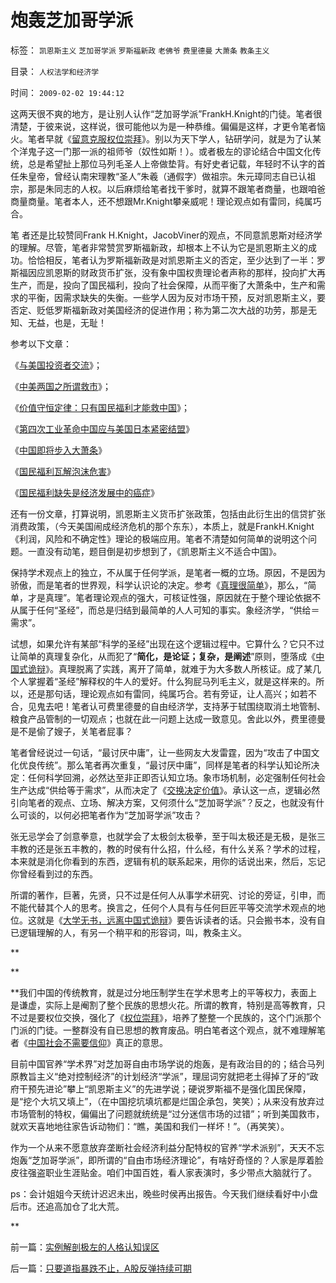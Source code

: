 # 炮轰芝加哥学派

标签： `凯恩斯主义` `芝加哥学派` `罗斯福新政` `老佛爷` `费里德曼` `大萧条` `教条主义` 

目录： `人权法学和经济学`

时间： `2009-02-02 19:44:12`

这两天很不爽的地方，是让别人认作“芝加哥学派”FrankH.Knight的门徒。笔者很清楚，于彼来说，这样说，很可能他以为是一种恭维。偏偏是这样，才更令笔者恼火。笔者早就《[留意克服权位崇拜](../../../2008/10/10/中国式诡辩：官本位文化之权位崇拜心魔.md)》。别以为天下学人，钻研学问，就是为了认某个洋鬼子这一门那一派的祖师爷（奴性如斯！）。或者极左的谬论结合中国文化传统，总是希望扯上那位马列毛圣人上帝做垫背。有好史者记载，年轻时不认字的首任朱皇帝，曾经认南宋理教“圣人”朱羲（通假字）做祖宗。朱元璋同志自已认祖宗，那是朱同志的人权。以后麻烦给笔者找干爹时，就算不跟笔者商量，也跟咱爸商量商量。笔者本人，还不想跟Mr.Knight攀亲威呢！理论观点如有雷同，纯属巧合。

笔 者还是比较赞同Frank H.Knight，JacobViner的观点，不同意凯恩斯对经济学的理解。尽管，笔者非常赞赏罗斯福新政，却根本上不认为它是凯恩斯主义的成功。恰恰相反，笔者认为罗斯福新政是对凯恩斯主义的否定，至少达到了一半：罗斯福因应凯恩斯的财政货币扩张，没有象中国权贵理论者声称的那样，投向扩大再生产，而是，投向了国民福利，投向了社会保障，从而平衡了大萧条中，生产和需求的平衡，因需求缺失的失衡。一些学人因为反对市场干预，反对凯恩斯主义，要否定、贬低罗斯福新政对美国经济的促进作用；称为第二次大战的功劳，那是无知、无益，也是，无耻！

参考以下文章：

《[与美国投资者交流](../../../2008/10/21/与美国投资者交流：中美港的股票.md)》；

《[中美两国之所谓救市](../../../2008/10/11/价值守恒：金融危机，经济危机，救市，中国和美国.md)》；

《[价值守恒定律：只有国民福利才能救中国](../../../2008/7/12/价值守恒定律：只有市场经济才能救中国!.md)》；

《[第四次工业革命中国应与美国日本紧密结盟](../../../2008/12/8/第四次工业革命中国应与美国日本紧密结盟.md)》

《[中国即将步入大萧条](http://blog.sina.com.cn/s/blog_5563a64d01008jqe.html)》

《[国民福利瓦解泡沫危害](../../../2007/10/5/远离经适房：租赁补贴和廉租房瓦解房地产泡沫.md)》

《[国民福利缺失是经济发展中的癌症](../../../2007/10/6/中国国民福利缺失是经济发展中的癌症.md)》

还有一份文章，打算说明，凯恩斯主义货币扩张政策，包括由此衍生出的信贷扩张消费政策，（今天美国闹成经济危机的那个东东），本质上，就是FrankH.Knight《利润，风险和不确定性》理论的极端应用。笔者不清楚如何简单的说明这个问题。一直没有动笔，题目倒是初步想到了，《凯恩斯主义不适合中国》。

保持学术观点上的独立，不从属于任何学派，是笔者一概的立场。原因，不是因为骄傲，而是笔者的世界观，科学认识论的决定。参考《[真理很简单](../../../2009/1/24/经济很简单，政治很简单，科学很简单，真理很简单.md)》，那么，“简单，才是真理”。笔者理论观点的强大，可核证性强，原因就在于整个理论依据不从属于任何“圣经”，而总是归结到最简单的人人可知的事实。象经济学，“供给＝需求”。

试想，如果允许有某部“科学的圣经”出现在这个逻辑过程中。它算什么？它只不过让简单的真理复杂化，从而犯了“**简化，是论证；复杂，是阐述**”原则，堕落成《[中国式诡辩](../../../2008/8/31/“大学无书”，远离中国式诡辩！.md)》。真理脱离了实践，离开了简单，就难于为大多数人所核证。成了某几个人掌握着“圣经”解释权的牛人的爱好。什么狗屁马列毛主义，就是这样来的。所以，还是那句话，理论观点如有雷同，纯属巧合。若有旁证，让人高兴；如若不合，见鬼去吧！笔者认可费里德曼的自由经济学，支持茅于轼围绕取消土地管制、粮食产品管制的一切观点；也就在此一问题上达成一致意见。舍此以外，费里德曼是不是偷了嫂子，关笔者屁事？

笔者曾经说过一句话，“最讨厌中庸”，让一些网友大发雷霆，因为“攻击了中国文化优良传统”。那么笔者再次重复，“最讨厌中庸”，同样是笔者的科学认知论所决定：任何科学回溯，必然达至非正即否认知立场。象市场机制，必定强制任何社会生产达成“供给等于需求”，从而决定了《[交换决定价值](../../../2008/8/25/价值守恒定律：交换决定价值，政府采购与泡沫GDP.md)》。承认这一点，逻辑必然引向笔者的观点、立场、解决方案，又何须什么“芝加哥学派”？反之，也就没有什么可谈的，以何必把笔者作为“芝加哥学派”攻击？

张无忌学会了剑意拳意，也就学会了太极剑太极拳，至于叫太极还是无极，是张三丰教的还是张五丰教的，教的时侯有什么招，什么经，有什么关系？学术的过程，本来就是消化你看到的东西，逻辑有机的联系起来，用你的话说出来，然后，忘记你曾经看到过的东西。

所谓的著作，巨著，先贤，只不过是任何人从事学术研究、讨论的旁证，引申，而不能代替其个人的思考。换言之，任何个人具有与任何巨匠平等交流学术观点的地位。这就是《[大学无书，远离中国式诡辩](../../../2008/8/31/“大学无书”，远离中国式诡辩！.md)》要告诉读者的话。只会搬书本，没有自已逻辑理解的人，有另一个稍平和的形容词，叫，教条主义。

**

**

**我们中国的传统教育，就是过分地压制学生在学术思考上的平等权力，表面上是谦虚，实际上是阉割了整个民族的思想火花。所谓的教育，特别是高等教育，只不过是要权位交换，强化了《[权位崇拜](../../../2008/10/10/中国式诡辩：官本位文化之权位崇拜心魔.md)》，培养了整整一个民族的，这个门派那个门派的门徒。一整群没有自已思想的教育废品。明白笔者这个观点，就不难理解笔者《[中国社会不需要信仰](http://blog.sina.com.cn/s/blog_5563a64d0100bhqq.html)》真正的意思。

目前中国官养“学术界”对芝加哥自由市场学说的炮轰，是有政治目的的；结合马列原教旨主义“绝对控制经济”的计划经济“学派”，理屈词穷就把老土得掉了牙的“政府干预先进论”攀上“凯恩斯主义”的先进学说；硬说罗斯福不是强化国民保障，是“挖个大坑又填上”，（在中国挖坑填坑都是烂国企承包，笑笑）；从来没有放弃过市场管制的特权，偏偏出了问题就统统是“过分迷信市场的过错”；听到美国救市，就欢天喜地地往家告诉动物们：“瞧，美国和我们一样坏！”。（再笑笑）。

作为一个从来不愿意放弃垄断社会经济利益分配特权的官养“学术派别”，天天不忘炮轰“芝加哥学派”，即所谓的“自由市场经济理论”，有啥好奇怪的？人家是厚着脸皮往强盗职业生涯贴金。咱们中国百姓，看人家表演时，多少带点大脑就行了。

ps：会计姐姐今天统计迟迟未出，晚些时侯再出报告。今天我们继续看好中小盘后市。还追高加仓了北大荒。

**



前一篇：[实例解剖极左的人格认知误区](../../../2009/2/2/实例解剖极左的人格认知误区.md)

后一篇：[只要道指暴跌不止，A股反弹持续可期](../../../2009/2/2/只要道指暴跌不止，A股反弹持续可期.md)